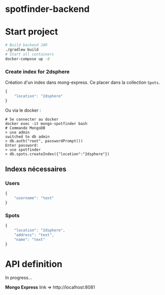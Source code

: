 # spotfinder-backend

# Start project

```bash
# Build backend JAR
./gradlew build
# Start all containers
docker-compose up -d
```

### Create index for 2dsphere

Création d'un index dans mong-express.
Ce placer dans la collection `Spots`.

```javascript
{
    "location": "2dsphere"
}
```

Ou via le docker :

```
# Se connecter au docker
docker exec -it mongo-spotfinder bash
# Commande MongoDB
> use admin
switched to db admin
> db.auth("root", passwordPrompt())
Enter password:
> use spotfinder
> db.spots.createIndex({"location":"2dsphere"})
```

## Indexs nécessaires

### Users

```javascript
{
    "username": "text"
}
```

### Spots

```javascript
{
    "location": "2dsphere",
    "address": "text",
    "name": "text"
}
```

# API definition

In progress...

**Mongo Express** link => http://localhost:8081